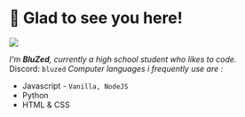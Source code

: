 # 👋 Glad to see you here!
![](https://komarev.com/ghpvc/?username=BluZed)

*I'm **BluZed**, currently a high school student who likes to code.*     
Discord: `bluzed`
*Computer languages i frequently use are :*
 - Javascript - `Vanilla, NodeJS`
 - Python 
 - HTML & CSS
